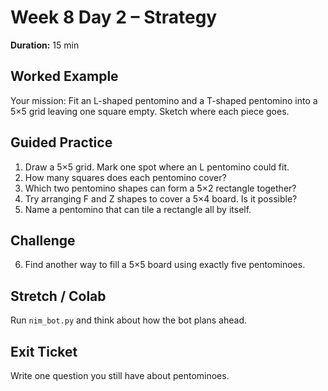 # Week 8 Day 2 – Strategy

**Duration:** 15 min

## Worked Example
Your mission: Fit an L-shaped pentomino and a T-shaped pentomino into a 5×5 grid leaving one square empty. Sketch where each piece goes.

## Guided Practice
1. Draw a 5×5 grid. Mark one spot where an L pentomino could fit.
2. How many squares does each pentomino cover?
3. Which two pentomino shapes can form a 5×2 rectangle together?
4. Try arranging F and Z shapes to cover a 5×4 board. Is it possible?
5. Name a pentomino that can tile a rectangle all by itself.

## Challenge
6. Find another way to fill a 5×5 board using exactly five pentominoes.

## Stretch / Colab
Run `nim_bot.py` and think about how the bot plans ahead.

## Exit Ticket
Write one question you still have about pentominoes.
